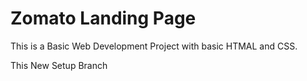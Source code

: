 # Zomato Landing Page

This is a Basic Web Development Project with basic HTMAL and CSS.

This New Setup Branch
